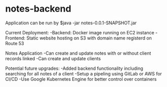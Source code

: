 ﻿# notes-backend

 Application can be run by $java -jar notes-0.0.1-SNAPSHOT.jar

 Current Deployment:
   -Backend: Docker image running on EC2 instance
   -Frontend: Static website hosting on S3 with domain name registerd on Route 53

 Notes Application
   -Can create and update notes with or without client records linked
   -Can create and update clients

Potential future upgrades:
  -Added backend functionality including searching for all notes of a client
  -Setup a pipeling using GitLab or AWS for CI/CD
  -Use Google Kubernetes Engine for better control over containers
